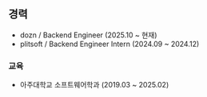 ## 경력
* dozn / Backend Engineer (2025.10 ~ 현재)
* plitsoft / Backend Engineer Intern (2024.09 ~ 2024.12)

### 교육
* 아주대학교 소프트웨어학과 (2019.03 ~ 2025.02)


